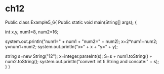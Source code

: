 # ch12
Public class Example5_6{
 Public static void main(String[] args); {

   int x,y, num1=8, num2=16;

   system.out.println("num1=" + num1 + "num2=" + num2);
   x=2*num1+num2;
   y=num1+num2;
   system.out.println("x=" + x + "y=" + y);

  string s=new String("12");
  x=integer.parseInt(s);
  S=s + num1.toString() + num2.toString();
  system.out.println("convert int ti String and concate:" + s);
  }
}   
